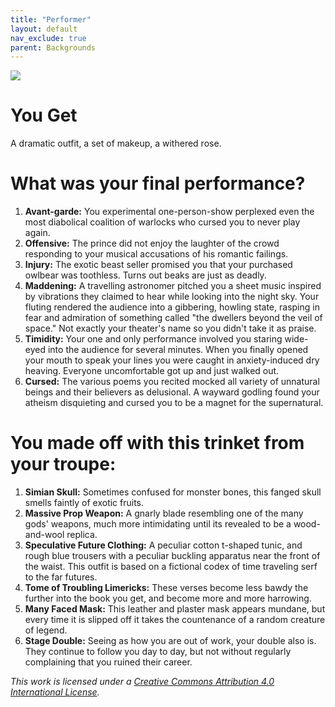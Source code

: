 ```yaml
---
title: "Performer"
layout: default
nav_exclude: true
parent: Backgrounds
---
```


![](https://www.musikalessons.com/blog/wp-content/uploads/2016/06/flutes-middle-ages-268x300.jpg?x55391)

# You Get

A dramatic outfit, a set of makeup, a withered rose.

# What was your final performance?

1. **Avant-garde:** You experimental one-person-show perplexed even the most diabolical coalition of warlocks who cursed you to never play again.
2. **Offensive:** The prince did not enjoy the laughter of the crowd responding to your musical accusations of his romantic failings.
3. **Injury:** The exotic beast seller promised you that your purchased owlbear was toothless. Turns out beaks are just as deadly.
4. **Maddening:** A travelling astronomer pitched you a sheet music inspired by vibrations they claimed to hear while looking into the night sky. Your fluting rendered the audience into a gibbering, howling state, rasping in fear and admiration of something called "the dwellers beyond the veil of space." Not exactly your theater's name so you didn't take it as praise.
5. **Timidity:** Your one and only performance involved you staring wide-eyed into the audience for several minutes. When you finally opened your mouth to speak your lines you were caught in anxiety-induced dry heaving. Everyone uncomfortable got up and just walked out.
6. **Cursed:** The various poems you recited mocked all variety of unnatural beings and their believers as delusional. A wayward godling found your atheism disquieting and cursed you to be a magnet for the supernatural.

# You made off with this trinket from your troupe:

1. **Simian Skull:** Sometimes confused for monster bones, this fanged skull smells faintly of exotic fruits.
2. **Massive Prop Weapon:** A gnarly blade resembling one of the many gods' weapons, much more intimidating until its revealed to be a wood-and-wool replica.
3. **Speculative Future Clothing:** A peculiar cotton t-shaped tunic, and rough blue trousers with a peculiar buckling apparatus near the front of the waist. This outfit is based on a fictional codex of time traveling serf to the far futures.
4. **Tome of Troubling Limericks:** These verses become less bawdy the further into the book you get, and become more and more harrowing.
5. **Many Faced Mask:** This leather and plaster mask appears mundane, but every time it is slipped off it takes the countenance of a random creature of legend.
6. **Stage Double:** Seeing as how you are out of work, your double also is. They continue to follow you day to day, but not without regularly complaining that you ruined their career.

_This work is licensed under a [Creative Commons Attribution 4.0 International License](http://creativecommons.org/licenses/by/4.0/)._
